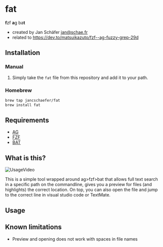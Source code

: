 # fat
**f**zf **a**g ba**t**

- created by Jan Schäfer <jan@schae.fr>
- related to https://dev.to/matsuikazuto/fzf--ag-fuzzy-grep-29d

## Installation

### Manual
1. Simply take the ```fat``` file from this repository and add it to your path.

### Homebrew
```bash
brew tap jancschaefer/fat
brew install fat
```

## Requirements
- [AG](https://github.com/ggreer/the_silver_searcher)
- [FZF](https://github.com/junegunn/fzf)
- [BAT](https://github.com/sharkdp/bat)

## What is this?

![UsageVideo](http://www.schae.fr/uploads/fat_tutorial.gif)

This is a simple tool wrapped around ag>fzf>bat that allows full text search in a specific path on the commandline, gives you a preview for files (and highlights) the correct location. On top, you can also open the file and jump to the correct line in visual studio code or TextMate.

## Usage



## Known limitations
- Preview and opening does not work with spaces in file names
